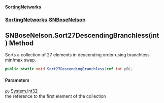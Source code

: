#### [SortingNetworks](./index.md 'index')
### [SortingNetworks](./SortingNetworks.md 'SortingNetworks').[SNBoseNelson](./SortingNetworks-SNBoseNelson.md 'SortingNetworks.SNBoseNelson')
## SNBoseNelson.Sort27DescendingBranchless(int) Method
Sorts a collection of 27 elements in descending order using branchless min/max swap.  
```csharp
public static void Sort27DescendingBranchless(ref int p0);
```
#### Parameters
<a name='SortingNetworks-SNBoseNelson-Sort27DescendingBranchless(int)-p0'></a>
`p0` [System.Int32](https://docs.microsoft.com/en-us/dotnet/api/System.Int32 'System.Int32')  
the reference to the first element of the collection  
  
